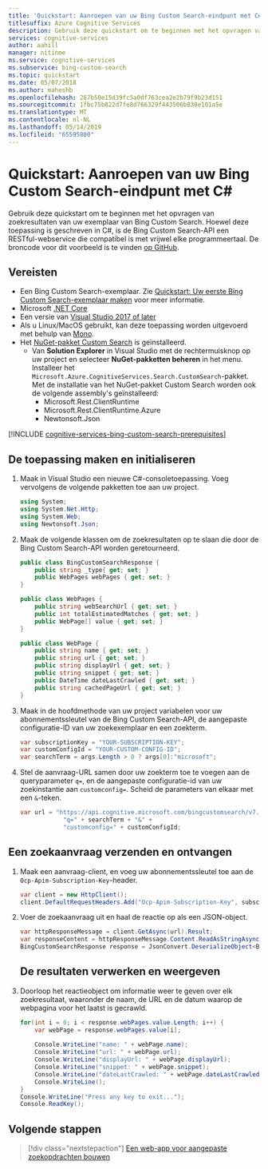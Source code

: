 ```yaml
---
title: 'Quickstart: Aanroepen van uw Bing Custom Search-eindpunt met C# | Microsoft Docs'
titlesuffix: Azure Cognitive Services
description: Gebruik deze quickstart om te beginnen met het opvragen van zoekresultaten van uw Bing Custom Search-exemplaar in C#.
services: cognitive-services
author: aahill
manager: nitinme
ms.service: cognitive-services
ms.subservice: bing-custom-search
ms.topic: quickstart
ms.date: 05/07/2018
ms.author: maheshb
ms.openlocfilehash: 267b50e15d39fc5a0df763cea2e2b79f9b23d151
ms.sourcegitcommit: 1fbc75b822d7fe8d766329f443506b830e101a5e
ms.translationtype: MT
ms.contentlocale: nl-NL
ms.lasthandoff: 05/14/2019
ms.locfileid: "65595800"
---
```

# <a name="quickstart-call-your-bing-custom-search-endpoint-using-c"></a>Quickstart: Aanroepen van uw Bing Custom Search-eindpunt met C# 

Gebruik deze quickstart om te beginnen met het opvragen van zoekresultaten van uw exemplaar van Bing Custom Search. Hoewel deze toepassing is geschreven in C#, is de Bing Custom Search-API een RESTful-webservice die compatibel is met vrijwel elke programmeertaal. De broncode voor dit voorbeeld is te vinden [op GitHub](https://github.com/Azure-Samples/cognitive-services-REST-api-samples/blob/master/dotnet/Search/BingCustomSearchv7.cs).

## <a name="prerequisites"></a>Vereisten

- Een Bing Custom Search-exemplaar. Zie [Quickstart: Uw eerste Bing Custom Search-exemplaar maken](quick-start.md) voor meer informatie.
- Microsoft [.NET Core](https://www.microsoft.com/net/download/core)
- Een versie van [Visual Studio 2017 of later](https://www.visualstudio.com/downloads/)
- Als u Linux/MacOS gebruikt, kan deze toepassing worden uitgevoerd met behulp van [Mono](https://www.mono-project.com/).
- Het [NuGet-pakket Custom Search](https://www.nuget.org/packages/Microsoft.Azure.CognitiveServices.Search.CustomSearch/1.2.0) is geïnstalleerd. 
    - Van **Solution Explorer** in Visual Studio met de rechtermuisknop op uw project en selecteer **NuGet-pakketten beheren** in het menu. Installeer het `Microsoft.Azure.CognitiveServices.Search.CustomSearch`-pakket. Met de installatie van het NuGet-pakket Custom Search worden ook de volgende assembly's geïnstalleerd:
        - Microsoft.Rest.ClientRuntime
        - Microsoft.Rest.ClientRuntime.Azure
        - Newtonsoft.Json

[!INCLUDE [cognitive-services-bing-custom-search-prerequisites](../../../includes/cognitive-services-bing-custom-search-signup-requirements.md)]

## <a name="create-and-initialize-the-application"></a>De toepassing maken en initialiseren

1. Maak in Visual Studio een nieuwe C#-consoletoepassing. Voeg vervolgens de volgende pakketten toe aan uw project.

    ```csharp
    using System;
    using System.Net.Http;
    using System.Web;
    using Newtonsoft.Json;
    ```

2. Maak de volgende klassen om de zoekresultaten op te slaan die door de Bing Custom Search-API worden geretourneerd.

    ```csharp
    public class BingCustomSearchResponse {        
        public string _type{ get; set; }            
        public WebPages webPages { get; set; }
    }

    public class WebPages {
        public string webSearchUrl { get; set; }
        public int totalEstimatedMatches { get; set; }
        public WebPage[] value { get; set; }        
    }

    public class WebPage {
        public string name { get; set; }
        public string url { get; set; }
        public string displayUrl { get; set; }
        public string snippet { get; set; }
        public DateTime dateLastCrawled { get; set; }
        public string cachedPageUrl { get; set; }
    }
    ```

3. Maak in de hoofdmethode van uw project variabelen voor uw abonnementssleutel van de Bing Custom Search-API, de aangepaste configuratie-ID van uw zoekexemplaar en een zoekterm.

    ```csharp
    var subscriptionKey = "YOUR-SUBSCRIPTION-KEY";
    var customConfigId = "YOUR-CUSTOM-CONFIG-ID";
    var searchTerm = args.Length > 0 ? args[0]:"microsoft";
    ```

4. Stel de aanvraag-URL samen door uw zoekterm toe te voegen aan de queryparameter `q=`, en de aangepaste configuratie-id van uw zoekinstantie aan `customconfig=`. Scheid de parameters van elkaar met een `&`-teken. 

    ```csharp
    var url = "https://api.cognitive.microsoft.com/bingcustomsearch/v7.0/search?" +
                "q=" + searchTerm + "&" +
                "customconfig=" + customConfigId;
    ```

## <a name="send-and-receive-a-search-request"></a>Een zoekaanvraag verzenden en ontvangen 

1. Maak een aanvraag-client, en voeg uw abonnementssleutel toe aan de `Ocp-Apim-Subscription-Key`-header.

    ```csharp
    var client = new HttpClient();
    client.DefaultRequestHeaders.Add("Ocp-Apim-Subscription-Key", subscriptionKey);
    ```

2. Voer de zoekaanvraag uit en haal de reactie op als een JSON-object.

    ```csharp
    var httpResponseMessage = client.GetAsync(url).Result;
    var responseContent = httpResponseMessage.Content.ReadAsStringAsync().Result;
    BingCustomSearchResponse response = JsonConvert.DeserializeObject<BingCustomSearchResponse>(responseContent);
    ```
   ## <a name="process-and-view-the-results"></a>De resultaten verwerken en weergeven

1. Doorloop het reactieobject om informatie weer te geven over elk zoekresultaat, waaronder de naam, de URL en de datum waarop de webpagina voor het laatst is gecrawld.

    ```csharp
    for(int i = 0; i < response.webPages.value.Length; i++) {                
        var webPage = response.webPages.value[i];
        
        Console.WriteLine("name: " + webPage.name);
        Console.WriteLine("url: " + webPage.url);                
        Console.WriteLine("displayUrl: " + webPage.displayUrl);
        Console.WriteLine("snippet: " + webPage.snippet);
        Console.WriteLine("dateLastCrawled: " + webPage.dateLastCrawled);
        Console.WriteLine();
    }
    Console.WriteLine("Press any key to exit...");
    Console.ReadKey();
    ```

## <a name="next-steps"></a>Volgende stappen

> [!div class="nextstepaction"]
> [Een web-app voor aangepaste zoekopdrachten bouwen](./tutorials/custom-search-web-page.md)

